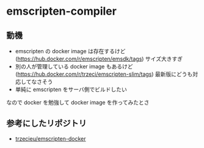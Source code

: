 # emscripten-compiler

## 動機

- emscripten の docker image は存在するけど (<https://hub.docker.com/r/emscripten/emsdk/tags>) サイズ大きすぎ
- 別の人が管理している docker image もあるけど (<https://hub.docker.com/r/trzeci/emscripten-slim/tags>) 最新版にどうも対応してなさそう
- 単純に emscripten をサーバ側でビルドしたい

なので docker を勉強して docker image を作ってみたとさ

## 参考にしたリポジトリ

- [trzecieu/emscripten-docker](https://github.com/trzecieu/emscripten-docker)
